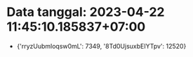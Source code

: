 # Data tanggal: 2023-04-22 11:45:10.185837+07:00

* {'rryzUubmloqsw0mL': 7349, '8Td0UjsuxbEIYTpv': 12520}
